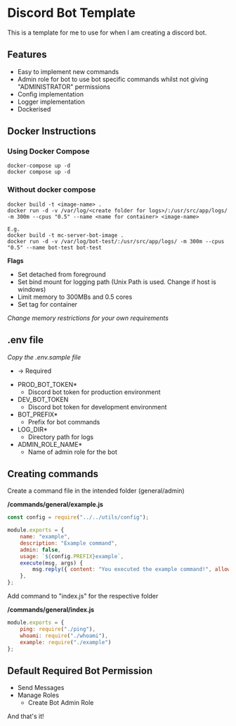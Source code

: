 # Discord Bot Template

This is a template for me to use for when I am creating a discord bot.

## Features

- Easy to implement new commands
- Admin role for bot to use bot specific commands whilst not giving "ADMINISTRATOR" permissions
- Config implementation
- Logger implementation
- Dockerised

## Docker Instructions

### Using Docker Compose

```
docker-compose up -d
docker compose up -d
```

### Without docker compose

```
docker build -t <image-name> .
docker run -d -v /var/log/<create folder for logs>/:/usr/src/app/logs/ -m 300m --cpus "0.5" --name <name for container> <image-name>

E.g.
docker build -t mc-server-bot-image .
docker run -d -v /var/log/bot-test/:/usr/src/app/logs/ -m 300m --cpus "0.5" --name bot-test bot-test
```

**Flags**

- Set detached from foreground
- Set bind mount for logging path (Unix Path is used. Change if host is windows)
- Limit memory to 300MBs and 0.5 cores
- Set tag for container

*Change memory restrictions for your own requirements*

## .env file

*Copy the .env.sample file*

* -> Required

- PROD_BOT_TOKEN*
    - Discord bot token for production environment
- DEV_BOT_TOKEN
    - Discord bot token for development environment
- BOT_PREFIX*
    - Prefix for bot commands
- LOG_DIR*
    - Directory path for logs
- ADMIN_ROLE_NAME*
    - Name of admin role for the bot

## Creating commands

Create a command file in the intended folder (general/admin)

**/commands/general/example.js**

```javascript
const config = require("../../utils/config");

module.exports = {
    name: "example",
    description: "Example command",
    admin: false,
    usage: `${config.PREFIX}example`,
    execute(msg, args) {
        msg.reply({ content: "You executed the example command!", allowedMentions: {repliedUser: true}});
    },
};
```

Add command to "index.js" for the respective folder

**/commands/general/index.js**

```javascript
module.exports = {
    ping: require("./ping"),
    whoami: require("./whoami"),
    example: require("./example")
};
```

## Default Required Bot Permission 

- Send Messages
- Manage Roles
    - Create Bot Admin Role

And that's it!


